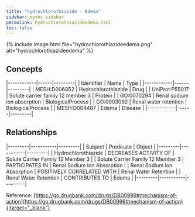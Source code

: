 ```yaml
---
title: "hydrochlorothiazide - Edema"
sidebar: mydoc_sidebar
permalink: hydrochlorothiazideedema.html
toc: false 
---
```


{% include image.html file="hydrochlorothiazideedema.png" alt="hydrochlorothiazideedema" %}

## Concepts

|------------|------|---------|
| Identifier | Name | Type    |
|------------|------|---------|
| MESH:D006852 | Hydrochlorothiazide | Drug |
| UniProt:P55017 | Solute carrier family 12 member 3 | Protein |
| GO:0070294 | Renal sodium ion absorption | BiologicalProcess |
| GO:0003092 | Renal water retention | BiologicalProcess |
| MESH:D004487 | Edema | Disease |
|------------|------|---------|

## Relationships

|---------|-----------|---------|
| Subject | Predicate | Object  |
|---------|-----------|---------|
| Hydrochlorothiazide | DECREASES ACTIVITY OF | Solute Carrier Family 12 Member 3 |
| Solute Carrier Family 12 Member 3 | PARTICIPATES IN | Renal Sodium Ion Absorption |
| Renal Sodium Ion Absorption | POSITIVELY CORRELATED WITH | Renal Water Retention |
| Renal Water Retention | CONTRIBUTES TO | Edema |
|---------|-----------|---------|

Reference: [https://go.drugbank.com/drugs/DB00999#mechanism-of-action](https://go.drugbank.com/drugs/DB00999#mechanism-of-action){:target="_blank"}